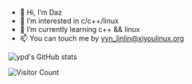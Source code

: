- 👋 Hi, I’m Daz
- 👀 I’m interested in c/c++/linux
- 🌱 I’m currently learning c++ && linux
- 📫 You can touch me by yyn_linlin@xiyoulinux.org

<!---
Daz-3ux/Daz-3ux is a ✨ special ✨ repository because its `README.md` (this file) appears on your GitHub profile.
You can click the Preview link to take a look at your changes.
--->

![ypd's GitHub stats](https://github-readme-stats.vercel.app/api?username=Daz-3ux&count_private=true&show_icons=true&theme=buefy)


![Visitor Count](https://profile-counter.glitch.me/Daz-3ux/count.svg)
